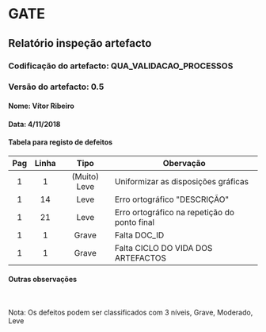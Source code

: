 # GATE
## Relatório inspeção artefacto
### Codificação do artefacto: QUA_VALIDACAO_PROCESSOS
### Versão do artefacto: 0.5
#### Nome: Vítor Ribeiro
#### Data: 4/11/2018

#### Tabela para registo de defeitos
|Pag|Linha|Tipo|Obervação
|:---:|:---:|:---:|---
|1|1|(Muito) Leve|Uniformizar as disposições gráficas
|1|14|Leve|Erro ortográfico "DESCRIÇÃO"
|1|21|Leve|Erro ortográfico na repetição do ponto final
|1|1|Grave|Falta DOC_ID
|1|1|Grave|Falta CICLO DO VIDA DOS ARTEFACTOS


#### Outras observações

</br>

Nota: Os defeitos podem ser classificados com 3 níveis, Grave, Moderado, Leve